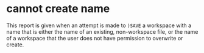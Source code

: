 




<h1 class="heading"><span class="name">cannot create name</span></h1>

This report is given when an attempt is made to `)SAVE` a workspace with a name that is either the name of an existing, non-workspace file, or the name of a workspace that the user does not have permission to overwrite or create.



